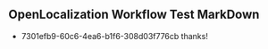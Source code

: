 ## OpenLocalization Workflow Test MarkDown
* 7301efb9-60c6-4ea6-b1f6-308d03f776cb thanks!

<!--HONumber=Aug16_HO4-->


